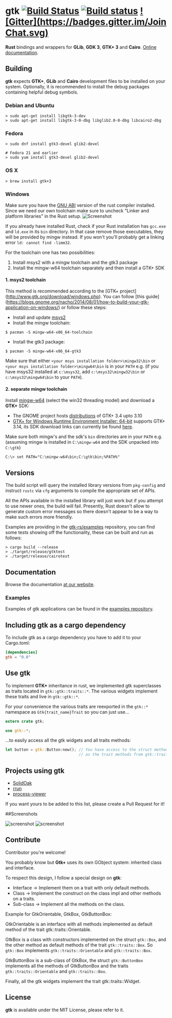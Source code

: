 # gtk [![Build Status](https://travis-ci.org/gtk-rs/gtk.png?branch=master)](https://travis-ci.org/gtk-rs/gtk) [![Build status](https://ci.appveyor.com/api/projects/status/5mot32ipr12iocw0?svg=true)](https://ci.appveyor.com/project/GuillaumeGomez/gtk) [![Gitter](https://badges.gitter.im/Join Chat.svg)](https://gitter.im/gtk-rs/gtk)

__Rust__ bindings and wrappers for __GLib__, __GDK 3__, __GTK+ 3__  and __Cairo__.
[Online documentation](http://gtk-rs.org/docs/gtk/).

## Building

__gtk__ expects __GTK+__, __GLib__ and __Cairo__ development files to be installed on your system. Optionally, it is recommended to install the debug packages containing helpful debug symbols.

### Debian and Ubuntu

```Shell
> sudo apt-get install libgtk-3-dev
> sudo apt-get install libgtk-3-0-dbg libglib2.0-0-dbg libcairo2-dbg
```

### Fedora

```Shell
> sudo dnf install gtk3-devel glib2-devel

# Fedora 21 and earlier
> sudo yum install gtk3-devel glib2-devel
```

### OS X

```Shell
> brew install gtk+3
```

### Windows

Make sure you have the [GNU
ABI](https://www.rust-lang.org/downloads.html#win-foot) version of the rust
compiler installed. Since we need our own toolchain make sure to uncheck
"Linker and platform libraries" in the Rust setup.
![Screenshot](rust_setup.png)

If you already have installed Rust, check if your Rust installation has
`gcc.exe` and `ld.exe` in its `bin` directory. In that case remove those
executables, they will be provided by mingw instead. If you won't you'll
probably get a linking error `ld: cannot find -limm32`.

For the toolchain one has two possibilities:
 1. Install msys2 with a mingw toolchain and the gtk3 package
 2. Install the mingw-w64 toolchain separately and then install a GTK+ SDK

#### 1. msys2 toolchain

This method is recommended according to the [GTK+ project]
(http://www.gtk.org/download/windows.php). You can follow [this guide]
(https://blogs.gnome.org/nacho/2014/08/01/how-to-build-your-gtk-application-on-windows/)
or follow these steps:

 - Install and update [msys2](https://msys2.github.io/)
 - Install the mingw toolchain:

 ```Shell
 $ pacman -S mingw-w64-x86_64-toolchain
 ```

 - Install the gtk3 package:

 ```Shell
 $ pacman -S mingw-w64-x86_64-gtk3
 ```
 
Make sure that either `<your msys installation folder>\mingw32\bin` or `<your msys installation folder>\mingw64\bin` is in your `PATH` e.g. (if you have msys32 installed at `c:\msys32`, add `c:\msys32\mingw32\bin` or `c:\msys32\mingw64\bin` to your `PATH`).

#### 2. separate mingw toolchain

Install [mingw-w64](http://mingw-w64.yaxm.org/) (select the win32 threading model) and download a __GTK+__ SDK:
 * The GNOME project hosts [distributions](http://win32builder.gnome.org/) of GTK+ 3.4 upto 3.10
 * [GTK+ for Windows Runtime Environment Installer: 64-bit](https://github.com/tschoonj/GTK-for-Windows-Runtime-Environment-Installer) supports GTK+ 3.14, its SDK download links can currently be found [here](http://lvserver.ugent.be/gtk-win64/sdk/).

Make sure both mingw's and the sdk's `bin` directories are in your `PATH` e.g. (assuming mingw is installed in `C:\mingw-w64` and the SDK unpacked into `C:\gtk`)

```
C:\> set PATH="C:\mingw-w64\bin;C:\gtk\bin;%PATH%"
```

## Versions

The build script will query the installed library versions from `pkg-config`
and instruct `rustc` via `cfg` arguments to compile the appropriate set of APIs.

All the APIs available in the installed library will just work but if you
attempt to use newer ones, the build will fail. Presently, Rust doesn't allow
to generate custom error messages so there doesn't appear to be a way to make
such errors more friendly.

Examples are providing in the [gtk-rs/examples](https://github.com/gtk-rs/examples) repository, you can find some tests showing off the functionality, these can be built and run as follows:

```Shell
> cargo build --release
> ./target/release/gtktest
> ./target/release/cairotest
```

## Documentation

Browse the documentation [at our website](http://gtk-rs.org/docs/gtk/).

### Examples

Examples of gtk applications can be found in the [examples repository](https://github.com/gtk-rs/examples).

## Including gtk as a cargo dependency

To include gtk as a cargo dependency you have to add it to your Cargo.toml:
```Toml
[dependencies]
gtk = "0.0"
```

## Use __gtk__

To implement __GTK+__ inheritance in rust, we implemented gtk superclasses as traits located in `gtk::gtk::traits::*`. The various widgets implement these traits and live in `gtk::gtk::*`.

For your convenience the various traits are reexported in the `gtk::*` namespace as `Gtk{trait_name}Trait` so you can just use...

```Rust
extern crate gtk;

use gtk::*;
```

...to easily access all the gtk widgets and all traits methods:

```Rust
let button = gtk::Button:new(); // You have access to the struct methods of gtk::Button aswell
                                // as the trait methods from gtk::traits::Button as GtkButtonTrait.
```

## Projects using gtk
* [SolidOak](https://github.com/oakes/SolidOak)
* [rrun](https://github.com/buster/rrun)
* [process-viewer](https://github.com/GuillaumeGomez/process-viewer)

If you want yours to be added to this list, please create a Pull Request for it!

##Screenshots

![screenshot](http://guillaume-gomez.fr/image/gtk.png)
![screenshot](http://guillaume-gomez.fr/image/gtk2.png)

## Contribute

Contributor you're welcome!

You probably know but __Gtk+__ uses its own GObject system: inherited class and interface.

To respect this design, I follow a special design on __gtk__:

* Interface -> Implement them on a trait with only default methods.
* Class -> Implement the construct on the class impl and other methods on a traits.
* Sub-class -> Implement all the methods on the class.

Example for GtkOrientable, GtkBox, GtkButtonBox:

GtkOrientable is an interface with all methods implemented as default method of the trait gtk::traits::Orientable.

GtkBox is a class with constructors implemented on the struct `gtk::Box`, and the other method as default methods of the trait `gtk::traits::Box`. So `gtk::Box` implements `gtk::traits::Orientable` and `gtk::traits::Box`.

GtkButtonBox is a sub-class of GtkBox, the struct `gtk::ButtonBox` implements all the methods of GtkButtonBox and the traits `gtk::traits::Orientable` and `gtk::traits::Box`.

Finally, all the gtk widgets implement the trait gtk::traits::Widget.

## License

__gtk__ is available under the MIT License, please refer to it.
